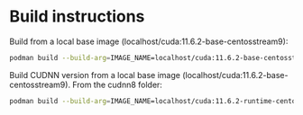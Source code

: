 # Build instructions

Build from a local base image (localhost/cuda:11.6.2-base-centosstream9):

```bash
podman build --build-arg=IMAGE_NAME=localhost/cuda:11.6.2-base-centosstream9 -t cuda:11.6.2-runtime-centosstream9 .
```

Build CUDNN version from a local base image (localhost/cuda:11.6.2-base-centosstream9). From the cudnn8 folder:

```bash
podman build --build-arg=IMAGE_NAME=localhost/cuda:11.6.2-runtime-centosstream9 -t cuda:11.6.2-cudnn8-runtime-centosstream9 .
```

